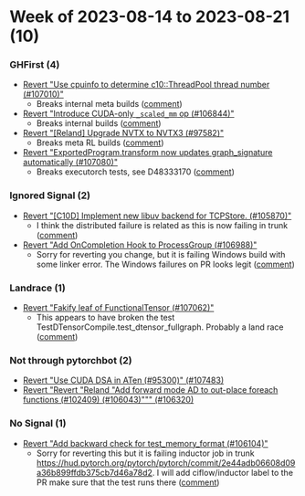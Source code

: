 # Week of 2023-08-14 to 2023-08-21 (10)

### GHFirst (4)

- [Revert "Use cpuinfo to determine c10::ThreadPool thread number (#107010)"](https://github.com/pytorch/pytorch/commit/6c0bba3dafde888777a07e395a6e731c1fa51c26)
  - Breaks internal meta builds ([comment](https://github.com/pytorch/pytorch/pull/107010#issuecomment-1679866821))
- [Revert "Introduce CUDA-only `_scaled_mm` op (#106844)"](https://github.com/pytorch/pytorch/commit/1af324b560bca60a27026795b041a7500557cecc)
  - Breaks internal builds ([comment](https://github.com/pytorch/pytorch/pull/106844#issuecomment-1679858327))
- [Revert "[Reland] Upgrade NVTX to NVTX3 (#97582)"](https://github.com/pytorch/pytorch/commit/22cade56ba3887da5306002375465ccbad8b8196)
  - Breaks meta RL builds ([comment](https://github.com/pytorch/pytorch/pull/97582#issuecomment-1679568525))
- [Revert "ExportedProgram.transform now updates graph_signature automatically (#107080)"](https://github.com/pytorch/pytorch/commit/b860c8c5b8b20a05fc7f0fc0a1aa6b1d9e40fd34)
  - Breaks executorch tests, see D48333170 ([comment](https://github.com/pytorch/pytorch/pull/107080#issuecomment-1679588292))

### Ignored Signal (2)

- [Revert "[C10D] Implement new libuv backend for TCPStore. (#105870)"](https://github.com/pytorch/pytorch/commit/d3f92ca9e9b994d6a0e4f59cd97cd9482448e961)
  - I think the distributed failure is related as this is now failing in trunk ([comment](https://github.com/pytorch/pytorch/pull/105870#issuecomment-1683117192))
- [Revert "Add OnCompletion Hook to ProcessGroup (#106988)"](https://github.com/pytorch/pytorch/commit/fd214aa8be7160cba5c6efec7a1b06c9c33b37a4)
  - Sorry for reverting you change, but it is failing Windows build with some linker error.  The Windows failures on PR looks legit ([comment](https://github.com/pytorch/pytorch/pull/106988#issuecomment-1678580899))

### Landrace (1)

- [Revert "Fakify leaf of FunctionalTensor (#107062)"](https://github.com/pytorch/pytorch/commit/3c11184ca8fe35de70d1147f0f9d9beea8dc7e48)
  - This appears to have broken the test TestDTensorCompile.test_dtensor_fullgraph.  Probably a land race ([comment](https://github.com/pytorch/pytorch/pull/107062#issuecomment-1684124230))

### Not through pytorchbot (2)

- [Revert "Use CUDA DSA in ATen (#95300)" (#107483)](https://github.com/pytorch/pytorch/commit/64e02de93cde11c54ced8bf5596a37e1f8268055)
- [Revert "Revert "Reland "Add forward mode AD to out-place foreach functions (#102409) (#106043)""" (#106320)](https://github.com/pytorch/pytorch/commit/5814380e7bf980cc414345c6e0cc566fd76e506c)

### No Signal (1)

- [Revert "Add backward check for test_memory_format (#106104)"](https://github.com/pytorch/pytorch/commit/02bcaf45f600600fe9fc9155a247f7c12311cc8a)
  - Sorry for reverting this but it is failing inductor job in trunk https://hud.pytorch.org/pytorch/pytorch/commit/2e44adb06608d09a36b899ffdb375cb7d46a78d2.  I will add ciflow/inductor label to the PR make sure that the test runs there ([comment](https://github.com/pytorch/pytorch/pull/106104#issuecomment-1683119990))
